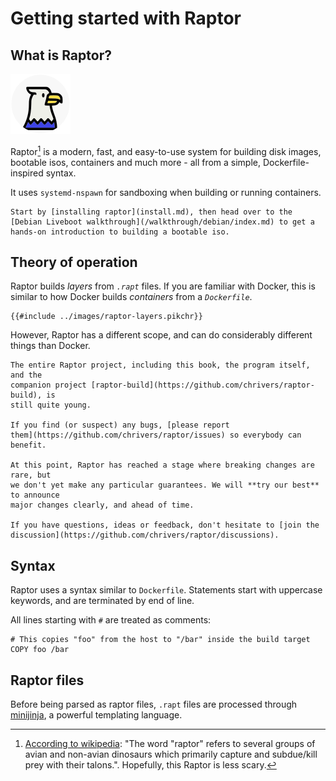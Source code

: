 # Getting started with Raptor

## What is Raptor?

![raptor logo](../images/raptor-circle-icon.png)

Raptor[^raptor] is a modern, fast, and easy-to-use system for building disk images,
bootable isos, containers and much more - all from a simple, Dockerfile-inspired
syntax.

It uses `systemd-nspawn` for sandboxing when building or running containers.

~~~admonish tip title="~Eagle..~ err, eager to get started?"
Start by [installing raptor](install.md), then head over to the
[Debian Liveboot walkthrough](/walkthrough/debian/index.md) to get a
hands-on introduction to building a bootable iso.
~~~

## Theory of operation

Raptor builds *layers* from *`.rapt`* files. If you are familiar with Docker,
this is similar to how Docker builds *containers* from a *`Dockerfile`*.

~~~pikchr
{{#include ../images/raptor-layers.pikchr}}
~~~

However, Raptor has a different scope, and can do considerably different things
than Docker.

~~~admonish warning title="Heads up!"
The entire Raptor project, including this book, the program itself, and the
companion project [raptor-build](https://github.com/chrivers/raptor-build), is
still quite young.

If you find (or suspect) any bugs, [please report
them](https://github.com/chrivers/raptor/issues) so everybody can benefit.

At this point, Raptor has reached a stage where breaking changes are rare, but
we don't yet make any particular guarantees. We will **try our best** to announce
major changes clearly, and ahead of time.

If you have questions, ideas or feedback, don't hesitate to [join the
discussion](https://github.com/chrivers/raptor/discussions).
~~~

## Syntax

Raptor uses a syntax similar to `Dockerfile`. Statements start with uppercase
keywords, and are terminated by end of line.

All lines starting with `#` are treated as comments:

```raptor
# This copies "foo" from the host to "/bar" inside the build target
COPY foo /bar
```

## Raptor files

Before being parsed as raptor files, `.rapt` files are processed through
[minijinja](https://github.com/mitsuhiko/minijinja), a powerful templating
language.

[^raptor]: [According to wikipedia](https://en.wikipedia.org/wiki/Raptor): "The word "raptor" refers to several groups of avian and non-avian dinosaurs which primarily capture and subdue/kill prey with their talons.". Hopefully, this Raptor is less scary.
